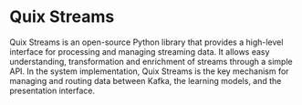 # Quix Streams

Quix Streams is an open-source Python library that provides a high-level interface for processing and managing
streaming data. It allows easy understanding, transformation and
enrichment of streams through a simple API. In the system implementation,
Quix Streams is the key mechanism for managing and routing
data between Kafka, the learning models, and the presentation interface.
